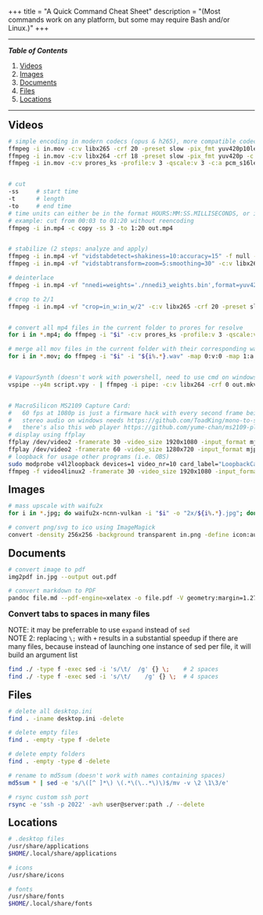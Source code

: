 +++
title = "A Quick Command Cheat Sheet"
description = "(Most commands work on any platform, but some may require Bash and/or Linux.)"
+++

<style>
  h2,h3,h4,h5,h6 {
    scroll-margin-top: 90px;
    margin: 0.8em 0 0.6em 0;
  }
</style>

---

##### Table of Contents

1. [Videos](#videos)
2. [Images](#images)
3. [Documents](#documents)
4. [Files](#files)
5. [Locations](#locations)

---

## Videos

```bash
# simple encoding in modern codecs (opus & h265), more compatible codecs (aac & h264), or prores and pcm (for editing)
ffmpeg -i in.mov -c:v libx265 -crf 20 -preset slow -pix_fmt yuv420p10le -c:a libopus -b:a 128k out.mkv
ffmpeg -i in.mov -c:v libx264 -crf 18 -preset slow -pix_fmt yuv420p -c:a libfdk_aac -b:a 128k out.mkv
ffmpeg -i in.mov -c:v prores_ks -profile:v 3 -qscale:v 3 -c:a pcm_s16le out.mkv


# cut
-ss     # start time
-t      # length
-to     # end time
# time units can either be in the format HOURS:MM:SS.MILLISECONDS, or in seconds
# example: cut from 00:03 to 01:20 without reencoding
ffmpeg -i in.mp4 -c copy -ss 3 -to 1:20 out.mp4


# stabilize (2 steps: analyze and apply)
ffmpeg -i in.mp4 -vf "vidstabdetect=shakiness=10:accuracy=15" -f null -
ffmpeg -i in.mp4 -vf "vidstabtransform=zoom=5:smoothing=30" -c:v libx265 -crf 20 -preset slow out.mp4

# deinterlace
ffmpeg -i in.mp4 -vf "nnedi=weights='./nnedi3_weights.bin',format=yuv420p" -c:v libx265 -crf 20 -preset slow -c:a copy out.mp4

# crop to 2/1
ffmpeg -i in.mp4 -vf "crop=in_w:in_w/2" -c:v libx265 -crf 20 -preset slow -c:a copy out.mp4


# convert all mp4 files in the current folder to prores for resolve
for i in *.mp4; do ffmpeg -i "$i" -c:v prores_ks -profile:v 3 -qscale:v 3 -c:a pcm_s16le "${i%.*}.mov" -n; done

# merge all mov files in the current folder with their corresponding wav files
for i in *.mov; do ffmpeg -i "$i" -i "${i%.*}.wav" -map 0:v:0 -map 1:a:0 -c:v copy -c:a pcm_s16le "out/${i%.*}.mov"; done


# VapourSynth (doesn't work with powershell, need to use cmd on windows)
vspipe --y4m script.vpy - | ffmpeg -i pipe: -c:v libx264 -crf 0 out.mkv


# MacroSilicon MS2109 Capture Card:
#   60 fps at 1080p is just a firmware hack with every second frame being empty
#   stereo audio on windows needs https://github.com/ToadKing/mono-to-stereo (on linux it works oob)
#   there's also this web player https://github.com/yume-chan/ms2109-player (works on chrome)
# display using ffplay
ffplay /dev/video2 -framerate 30 -video_size 1920x1080 -input_format mjpeg -f v4l2
ffplay /dev/video2 -framerate 60 -video_size 1280x720 -input_format mjpeg -f v4l2
# loopback for usage other programs (i.e. OBS)
sudo modprobe v4l2loopback devices=1 video_nr=10 card_label="LoopbackCam" exclusive_caps=1
ffmpeg -f video4linux2 -framerate 30 -video_size 1920x1080 -input_format mjpeg -i /dev/video2 -f v4l2 -pix_fmt yuv420p /dev/video10
```

## Images

```bash
# mass upscale with waifu2x
for i in *.jpg; do waifu2x-ncnn-vulkan -i "$i" -o "2x/${i%.*}.jpg"; done

# convert png/svg to ico using ImageMagick
convert -density 256x256 -background transparent in.png -define icon:auto-resize -colors 256 out.ico
```

## Documents

```bash
# convert image to pdf
img2pdf in.jpg --output out.pdf

# convert markdown to PDF
pandoc file.md --pdf-engine=xelatex -o file.pdf -V geometry:margin=1.27cm
```

### Convert tabs to spaces in many files

NOTE: it may be preferrable to use `expand` instead of `sed`  
NOTE 2: replacing `\;` with `+` results in a substantial speedup if there are many files, because instead of launching one instance of sed per file, it will build an argument list

```bash
find ./ -type f -exec sed -i 's/\t/  /g' {} \;    # 2 spaces
find ./ -type f -exec sed -i 's/\t/    /g' {} \;  # 4 spaces
```

## Files

```bash
# delete all desktop.ini
find . -iname desktop.ini -delete

# delete empty files
find . -empty -type f -delete

# delete empty folders
find . -empty -type d -delete

# rename to md5sum (doesn't work with names containing spaces)
md5sum * | sed -e 's/\([^ ]*\) \(.*\(\..*\)\)$/mv -v \2 \1\3/e'

# rsync custom ssh port
rsync -e 'ssh -p 2022' -avh user@server:path ./ --delete
```

## Locations

```bash
# .desktop files
/usr/share/applications
$HOME/.local/share/applications

# icons
/usr/share/icons

# fonts
/usr/share/fonts
$HOME/.local/share/fonts
```
